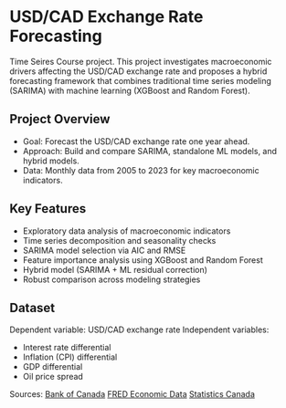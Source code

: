 # USD/CAD Exchange Rate Forecasting

Time Seires Course project. This project investigates macroeconomic drivers affecting the USD/CAD exchange rate and proposes a hybrid forecasting framework that combines traditional time series modeling (SARIMA) with machine learning (XGBoost and Random Forest).

## Project Overview
- Goal: Forecast the USD/CAD exchange rate one year ahead.
- Approach: Build and compare SARIMA, standalone ML models, and hybrid models.
- Data: Monthly data from 2005 to 2023 for key macroeconomic indicators.

## Key Features
- Exploratory data analysis of macroeconomic indicators
- Time series decomposition and seasonality checks
- SARIMA model selection via AIC and RMSE
- Feature importance analysis using XGBoost and Random Forest
- Hybrid model (SARIMA + ML residual correction)
- Robust comparison across modeling strategies

## Dataset
Dependent variable: USD/CAD exchange rate
Independent variables:
- Interest rate differential
- Inflation (CPI) differential
- GDP differential
- Oil price spread

Sources:
[Bank of Canada](https://www.bankofcanada.ca/)
[FRED Economic Data](https://fred.stlouisfed.org/)
[Statistics Canada](https://www.statcan.gc.ca/en/start)
